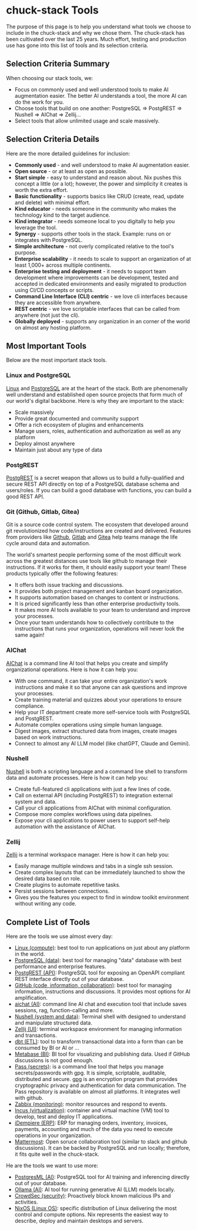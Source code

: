 # chuck-stack Tools

The purpose of this page is to help you understand what tools we choose to include in the chuck-stack and why we chose them. The chuck-stack has been cultivated over the last 25 years. Much effort, testing and production use has gone into this list of tools and its selection criteria.

## Selection Criteria Summary

When choosing our stack tools, we:

- Focus on commonly used and well understood tools to make AI augmentation easier. The better AI understands a tool, the more AI can do the work for you.
- Choose tools that build on one another: PostgreSQL => PostgREST => Nushell => AIChat => Zellij...
- Select tools that allow unlimited usage and scale massively.

## Selection Criteria Details

Here are the more detailed guidelines for inclusion:

- **Commonly used** - and well understood to make AI augmentation easier.
- **Open source** - or at least as open as possible.
- **Start simple** - easy to understand and reason about. Nix pushes this concept a little (or a lot); however, the power and simplicity it creates is worth the extra effort.
- **Basic functionality** - supports basics like CRUD (create, read, update and delete) with minimal effort.
- **Kind educator** - needs someone in the community who makes the technology kind to the target audience.
- **Kind integrator** - needs someone local to you digitally to help you leverage the tool.
- **Synergy** - supports other tools in the stack. Example: runs on or integrates with PostgreSQL.
- **Simple architecture** - not overly complicated relative to the tool's purpose.
- **Enterprise scalability** - it needs to scale to support an organization of at least 1,000+ across multiple continents.
- **Enterprise testing and deployment** - it needs to support team development where improvements can be development, tested and accepted in dedicated environments and easily migrated to production using CI/CD concepts or scripts.
- **Command Line Interface (CLI) centric** - we love cli interfaces because they are accessible from anywhere.
- **REST centric** - we love scriptable interfaces that can be called from anywhere (not just the cli).
- **Globally deployed** - supports any organization in an corner of the world on almost any hosting platform.

## Most Important Tools

Below are the most important stack tools.

### Linux and PostgreSQL

[Linux](https://www.linux.org/) and [PostgreSQL](https://www.postgresql.org/) are at the heart of the stack. Both are phenomenally well understand and established open source projects that form much of our world's digital backbone. Here is why they are important to the stack:

- Scale massively
- Provide great documented and community support
- Offer a rich ecosystem of plugins and enhancements
- Manage users, roles, authentication and authorization as well as any platform
- Deploy almost anywhere
- Maintain just about any type of data

### PostgREST

[PostgREST](https://postgrest.org/) is a secret weapon that allows us to build a fully-qualified and secure REST API directly on top of a PostgreSQL database schema and users/roles. If you can build a good database with functions, you can build a good REST API.

### Git (Github, Gitlab, Gitea)

Git is a source code control system. The ecosystem that developed around git revolutionized how code/instructions are created and delivered. Features from providers like [Github](https://github.com), [Gitlab](https://gitlab.com/) and [Gitea](https://gitea.com/) help teams manage the life cycle around data and automation.

The world's smartest people performing some of the most difficult work across the greatest distances use tools like github to manage their instructions. If it works for them, it should easily support your team! These products typically offer the following features:

- It offers both issue tracking and discussions.
- It provides both project management and kanban board organization.
- It supports automation based on changes to content or instructions.
- It is priced significantly less than other enterprise productivity tools.
- It makes more AI tools available to your team to understand and improve your processes.
- Once your team understands how to collectively contribute to the instructions that runs your organization, operations will never look the same again!

### AIChat

[AIChat](https://github.com/sigoden/aichat) is a command line AI tool that helps you create and simplify organizational operations. Here is how it can help you:

- With one command, it can take your entire organization's work instructions and make it so that anyone can ask questions and improve your processes.
- Create training material and quizzes about your operations to ensure compliance.
- Help your IT department create more self-service tools with PostgreSQL and PostgREST.
- Automate complex operations using simple human language.
- Digest images, extract structured data from images, create images based on work instructions.
- Connect to almost any AI LLM model (like chatGPT, Claude and Gemini).

### Nushell

[Nushell](https://www.nushell.sh) is both a scripting language and a command line shell to transform data and automate processes. Here is how it can help you:

- Create full-featured cli applications with just a few lines of code.
- Call on external API (including PostgREST) to integration external system and data.
- Call your cli applications from AIChat with minimal configuration.
- Compose more complex workflows using data pipelines.
- Expose your cli applications to power users to support self-help automation with the assistance of AIChat.

### Zellij

[Zellij](https://zellij.dev/) is a terminal workspace manager. Here is how it can help you:

- Easily manage multiple windows and tabs in a single ssh session.
- Create complex layouts that can be immediately launched to show the desired data based on role.
- Create plugins to automate repetitive tasks.
- Persist sessions between connections.
- Gives you the features you expect to find in window toolkit environment without writing any code.

## Complete List of Tools

Here are the tools we use almost every day:

- [Linux (compute)](https://en.wikipedia.org/wiki/Linux): best tool to run applications on just about any platform in the world.
- [PostgreSQL (data)](https://www.postgresql.org/): best tool for managing "data" database with best performance and enterprise features.
- [PostgREST (API)](https://postgrest.org/): PostgreSQL tool for exposing an OpenAPI compliant REST interface directly out of your database.
- [GitHub (code, information, collaboration)](https://github.com/): best tool for managing information, instructions and discussions. It provides most options for AI amplification.
- [aichat (AI)](https://github.com/sigoden/aichat): command line AI chat and execution tool that include saves sessions, rag, function-calling and more.
- [Nushell (system and data)](https://www.nushell.sh/): Terminal shell with designed to understand and manipulate structured data.
- [Zellij (UI)](https://www.zellij.dev/): terminal workspace environment for managing information and transactions.
- [dbt (ETL)](https://www.getdbt.com/): tool to transform transactional data into a form than can be consumed by BI or AI or ...
- [Metabase (BI)](https://www.metabase.com/): BI tool for visualizing and publishing data. Used if GitHub discussions is not good enough.
- [Pass (secrets)](https://passwordstore.org/): is a command line tool that helps you manage secrets/passwords with gpg. It is simple, scriptable, auditable, distributed and secure. [gpg](https://gnupg.org/) is an encryption program that provides cryptographic privacy and authentication for data communication. The Pass repository is available on almost all platforms. It integrates well with github.
- [Zabbix (monitoring)](https://www.zabbix.com/): monitor resources and respond to events.
- [Incus (virtualization)](https://linuxcontainers.org/incus/docs/main/): container and virtual machine (VM) tool to develop, test and deploy IT applications.
- [iDempiere (ERP)](https://www.idempiere.org/): ERP for managing orders, inventory, invoices, payments, accounting and much of the data you need to execute operations in your organization.
- [Mattermost](https://mattermost.com/): Open soruce collaboration tool (similar to slack and github discussions). It can be backed by PostgreSQL and run locally; therefore, it fits quite well in the chuck-stack.

He are the tools we want to use more:

- [PostgresML (AI)](https://postgresml.org/): PostgreSQL tool for AI training and inferencing directly out of your database.
- [Ollama (AI)](https://ollama.com/): AI tool for running generative AI (LLM) models locally.
- [CrowdSec (security)](https://www.crowdsec.net/): Proactively block known malicious IPs and activities.
- [NixOS (Linux OS)](https://nixos.org/): specific distribution of Linux delivering the most control and compute options. Nix represents the easiest way to describe, deploy and maintain desktops and servers.

